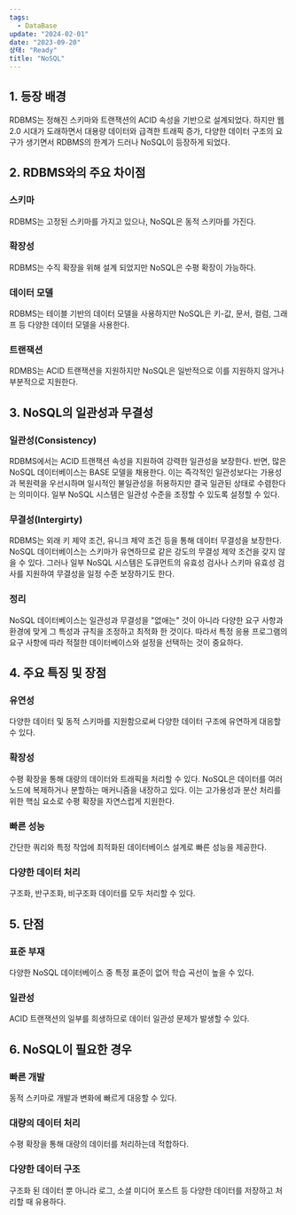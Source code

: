 ```yaml
---
tags:
  - DataBase
update: "2024-02-01"
date: "2023-09-20"
상태: "Ready"
title: "NoSQL"
---
```

## 1. 등장 배경

RDBMS는 정해진 스키마와 트랜잭션의 ACID 속성을 기반으로 설계되었다. 하지만 웹 2.0 시대가 도래하면서 대용량 데이터와 급격한 트래픽 증가, 다양한 데이터 구조의 요구가 생기면서 RDBMS의 한계가 드러나 NoSQL이 등장하게 되었다.

## 2. RDBMS와의 주요 차이점

### 스키마

RDBMS는 고정된 스키마를 가지고 있으나, NoSQL은 동적 스키마를 가진다.

### 확장성

RDBMS는 수직 확장을 위해 설계 되었지만 NoSQL은 수평 확장이 가능하다.

### 데이터 모델

RDBMS는 테이블 기반의 데이터 모델을 사용하지만 NoSQL은 키-값, 문서, 컬럼, 그래프 등 다양한 데이터 모델을 사용한다.

### 트랜잭션

RDMBS는 ACID 트랜잭션을 지원하지만 NoSQL은 일반적으로 이를 지원하지 않거나 부분적으로 지원한다.

## 3. NoSQL의 일관성과 무결성

### 일관성(Consistency)

RDBMS에서는 ACID 트랜잭션 속성을 지원하여 강력한 일관성을 보장한다.
반면, 많은 NoSQL 데이터베이스는 BASE 모델을 채용한다. 이는 즉각적인 일관성보다는 가용성과 복원력을 우선시하며 일시적인 불일관성을 허용하지만 결국 일관된 상태로 수렴한다는 의미이다.
일부 NoSQL 시스템은 일관성 수준을 조정할 수 있도록 설정할 수 있다.

### 무결성(Intergirty)

RDBMS는 외래 키 제약 조건, 유니크 제약 조건 등을 통해 데이터 무결성을 보장한다.
NoSQL 데이터베이스는 스키마가 유연하므로 같은 강도의 무결성 제약 조건을 갖지 않을 수 있다. 그러나 일부 NoSQL 시스템은 도큐먼트의 유효성 검사나 스키마 유효성 검사를 지원하여 무결성을 일정 수준 보장하기도 한다.

### 정리

NoSQL 데이터베이스는 일관성과 무결성을 "없애는" 것이 아니라 다양한 요구 사항과 환경에 맞게 그 특성과 규칙을 조정하고 최적화 한 것이다. 따라서 특정 응용 프로그램의 요구 사항에 따라 적절한 데이터베이스와 설정을 선택하는 것이 중요하다.

## 4. 주요 특징 및 장점

### 유연성

다양한 데이터 및 동적 스키마를 지원함으로써 다양한 데이터 구조에 유연하게 대응할 수 있다.

### 확장성

수평 확장을 통해 대량의 데이터와 트래픽을 처리할 수 있다. NoSQL은 데이터를 여러 노드에 복제하거나 분할하는 매커니즘을 내장하고 있다. 이는 고가용성과 분산 처리를 위한 핵심 요소로 수평 확장을 자연스럽게 지원한다.

### 빠른 성능

간단한 쿼리와 특정 작업에 최적화된 데이터베이스 설계로 빠른 성능을 제공한다.

### 다양한 데이터 처리

구조화, 반구조화, 비구조화 데이터를 모두 처리할 수 있다.

## 5. 단점

### 표준 부재

다양한 NoSQL 데이터베이스 중 특정 표준이 없어 학습 곡선이 높을 수 있다.

### 일관성

ACID 트랜잭션의 일부를 희생하므로 데이터 일관성 문제가 발생할 수 있다.

## 6. NoSQL이 필요한 경우

### 빠른 개발

동적 스키마로 개발과 변화에 빠르게 대응할 수 있다.

### 대량의 데이터 처리

수평 확장을 통해 대량의 데이터를 처리하는데 적합하다.

### 다양한 데이터 구조

구조화 된 데이터 뿐 아니라 로그, 소셜 미디어 포스트 등 다양한 데이터를 저장하고 처리할 때 유용하다.

